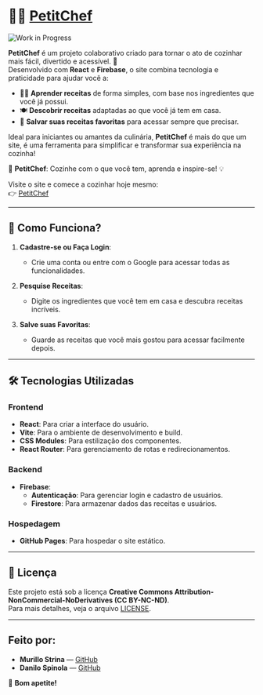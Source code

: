# 🧑‍🍳 [PetitChef](https://murillo-strina.github.io/Projeto-PetitChef/)

![Work in Progress](https://img.shields.io/badge/Status-Em%20Desenvolvimento-yellow)

**PetitChef** é um projeto colaborativo criado para tornar o ato de cozinhar mais fácil, divertido e acessível. 🚀  
Desenvolvido com **React** e **Firebase**, o site combina tecnologia e praticidade para ajudar você a:

- 👨‍🍳 **Aprender receitas** de forma simples, com base nos ingredientes que você já possui.
- 🍽️ **Descobrir receitas** adaptadas ao que você já tem em casa.
- 🔖 **Salvar suas receitas favoritas** para acessar sempre que precisar.

Ideal para iniciantes ou amantes da culinária, **PetitChef** é mais do que um site, é uma ferramenta para simplificar e transformar sua experiência na cozinha!  

🍝 **PetitChef**: Cozinhe com o que você tem, aprenda e inspire-se! 💡

Visite o site e comece a cozinhar hoje mesmo:  
👉 [PetitChef](https://murillo-strina.github.io/Projeto-PetitChef/login)

---

## 🚀 Como Funciona?

1. **Cadastre-se ou Faça Login**:
   - Crie uma conta ou entre com o Google para acessar todas as funcionalidades.

2. **Pesquise Receitas**:
   - Digite os ingredientes que você tem em casa e descubra receitas incríveis.

3. **Salve suas Favoritas**:
   - Guarde as receitas que você mais gostou para acessar facilmente depois.

---

## 🛠️ Tecnologias Utilizadas

### Frontend
- **React**: Para criar a interface do usuário.
- **Vite**: Para o ambiente de desenvolvimento e build.
- **CSS Modules**: Para estilização dos componentes.
- **React Router**: Para gerenciamento de rotas e redirecionamentos.

### Backend
- **Firebase**:
  - **Autenticação**: Para gerenciar login e cadastro de usuários.
  - **Firestore**: Para armazenar dados das receitas e usuários.

### Hospedagem
- **GitHub Pages**: Para hospedar o site estático.

---

## 📄 Licença

Este projeto está sob a licença **Creative Commons Attribution-NonCommercial-NoDerivatives (CC BY-NC-ND)**.  
Para mais detalhes, veja o arquivo [LICENSE](LICENSE).

---

## Feito por:

- **Murillo Strina** — [GitHub](https://github.com/murillo-strina)
- **Danilo Spinola** — [GitHub](https://github.com/danilospinola)

🍳 **Bom apetite!**
